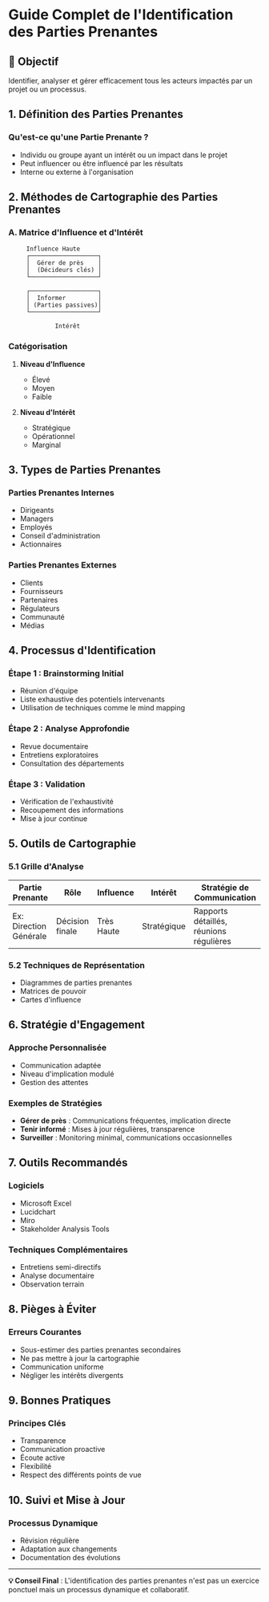 # Guide Complet de l'Identification des Parties Prenantes

## 🎯 Objectif
Identifier, analyser et gérer efficacement tous les acteurs impactés par un projet ou un processus.

## 1. Définition des Parties Prenantes

### Qu'est-ce qu'une Partie Prenante ?
- Individu ou groupe ayant un intérêt ou un impact dans le projet
- Peut influencer ou être influencé par les résultats
- Interne ou externe à l'organisation

## 2. Méthodes de Cartographie des Parties Prenantes

### A. Matrice d'Influence et d'Intérêt
```
     Influence Haute
     ┌───────────────────┐
     │  Gérer de près    │
     │  (Décideurs clés) │
     └───────────────────┘
     
     ┌───────────────────┐
     │  Informer         │
     │ (Parties passives)│
     └───────────────────┘
     
             Intérêt
```

### Catégorisation
1. **Niveau d'Influence**
   - Élevé
   - Moyen
   - Faible

2. **Niveau d'Intérêt**
   - Stratégique
   - Opérationnel
   - Marginal

## 3. Types de Parties Prenantes

### Parties Prenantes Internes
- Dirigeants
- Managers
- Employés
- Conseil d'administration
- Actionnaires

### Parties Prenantes Externes
- Clients
- Fournisseurs
- Partenaires
- Régulateurs
- Communauté
- Médias

## 4. Processus d'Identification

### Étape 1 : Brainstorming Initial
- Réunion d'équipe
- Liste exhaustive des potentiels intervenants
- Utilisation de techniques comme le mind mapping

### Étape 2 : Analyse Approfondie
- Revue documentaire
- Entretiens exploratoires
- Consultation des départements

### Étape 3 : Validation
- Vérification de l'exhaustivité
- Recoupement des informations
- Mise à jour continue

## 5. Outils de Cartographie

### 5.1 Grille d'Analyse
| Partie Prenante | Rôle | Influence | Intérêt | Stratégie de Communication |
|----------------|------|-----------|---------|----------------------------|
| Ex: Direction Générale | Décision finale | Très Haute | Stratégique | Rapports détaillés, réunions régulières |

### 5.2 Techniques de Représentation
- Diagrammes de parties prenantes
- Matrices de pouvoir
- Cartes d'influence

## 6. Stratégie d'Engagement

### Approche Personnalisée
- Communication adaptée
- Niveau d'implication modulé
- Gestion des attentes

### Exemples de Stratégies
- **Gérer de près** : Communications fréquentes, implication directe
- **Tenir informé** : Mises à jour régulières, transparence
- **Surveiller** : Monitoring minimal, communications occasionnelles

## 7. Outils Recommandés

### Logiciels
- Microsoft Excel
- Lucidchart
- Miro
- Stakeholder Analysis Tools

### Techniques Complémentaires
- Entretiens semi-directifs
- Analyse documentaire
- Observation terrain

## 8. Pièges à Éviter

### Erreurs Courantes
- Sous-estimer des parties prenantes secondaires
- Ne pas mettre à jour la cartographie
- Communication uniforme
- Négliger les intérêts divergents

## 9. Bonnes Pratiques

### Principes Clés
- Transparence
- Communication proactive
- Écoute active
- Flexibilité
- Respect des différents points de vue

## 10. Suivi et Mise à Jour

### Processus Dynamique
- Révision régulière
- Adaptation aux changements
- Documentation des évolutions

---

**💡 Conseil Final** : L'identification des parties prenantes n'est pas un exercice ponctuel mais un processus dynamique et collaboratif.
